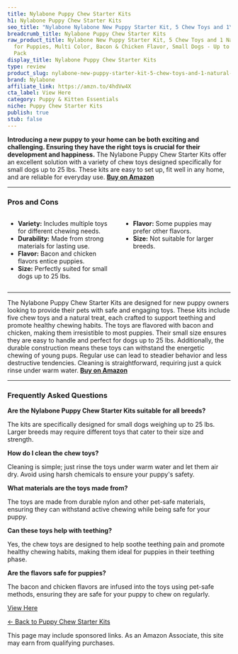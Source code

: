 ```yaml
---
title: Nylabone Puppy Chew Starter Kits
h1: Nylabone Puppy Chew Starter Kits
seo_title: "Nylabone Nylabone New Puppy Starter Kit, 5 Chew Toys and 1\u2026"
breadcrumb_title: Nylabone Puppy Chew Starter Kits
raw_product_title: Nylabone New Puppy Starter Kit, 5 Chew Toys and 1 Natural Treat
  for Puppies, Multi Color, Bacon & Chicken Flavor, Small Dogs - Up to 25 lbs., 6
  Pack
display_title: Nylabone Puppy Chew Starter Kits
type: review
product_slug: nylabone-new-puppy-starter-kit-5-chew-toys-and-1-natural-treat-for-pupp-faaadcad
brand: Nylabone
affiliate_link: https://amzn.to/4hdVw4X
cta_label: View Here
category: Puppy & Kitten Essentials
niche: Puppy Chew Starter Kits
publish: true
stub: false
---
```


<div id="intro" class="full-width">
  <p><strong>Introducing a new puppy to your home can be both exciting and challenging. Ensuring they have the right toys is crucial for their development and happiness.</strong> The Nylabone Puppy Chew Starter Kits offer an excellent solution with a variety of chew toys designed specifically for small dogs up to 25 lbs. These kits are easy to set up, fit well in any home, and are reliable for everyday use. <a href="https://amzn.to/4hdVw4X" rel="nofollow sponsored noopener" target="_blank"><strong>Buy on Amazon</strong></a></p>
</div>

<hr />
<h3 id="pros-cons">Pros and Cons</h3>
<div class="pc-grid" style="display:grid;grid-template-columns:1fr 1fr;gap:16px;">
  <ul>
    <li><strong>Variety:</strong> Includes multiple toys for different chewing needs.</li>
    <li><strong>Durability:</strong> Made from strong materials for lasting use.</li>
    <li><strong>Flavor:</strong> Bacon and chicken flavors entice puppies.</li>
    <li><strong>Size:</strong> Perfectly suited for small dogs up to 25 lbs.</li>
  </ul>
  <ul>
    <li><strong>Flavor:</strong> Some puppies may prefer other flavors.</li>
    <li><strong>Size:</strong> Not suitable for larger breeds.</li>
  </ul>
</div>
<hr />

<div class="full-width">
  <p>The Nylabone Puppy Chew Starter Kits are designed for new puppy owners looking to provide their pets with safe and engaging toys. These kits include five chew toys and a natural treat, each crafted to support teething and promote healthy chewing habits. The toys are flavored with bacon and chicken, making them irresistible to most puppies. Their small size ensures they are easy to handle and perfect for dogs up to 25 lbs. Additionally, the durable construction means these toys can withstand the energetic chewing of young pups. Regular use can lead to steadier behavior and less destructive tendencies. Cleaning is straightforward, requiring just a quick rinse under warm water. <a href="https://amzn.to/4hdVw4X" rel="nofollow sponsored noopener" target="_blank"><strong>Buy on Amazon</strong></a></p>
</div>

<hr />
<h3 id="faqs">Frequently Asked Questions</h3>

<p><strong>Are the Nylabone Puppy Chew Starter Kits suitable for all breeds?</strong></p>
<p>The kits are specifically designed for small dogs weighing up to 25 lbs. Larger breeds may require different toys that cater to their size and strength.</p>

<p><strong>How do I clean the chew toys?</strong></p>
<p>Cleaning is simple; just rinse the toys under warm water and let them air dry. Avoid using harsh chemicals to ensure your puppy's safety.</p>

<p><strong>What materials are the toys made from?</strong></p>
<p>The toys are made from durable nylon and other pet-safe materials, ensuring they can withstand active chewing while being safe for your puppy.</p>

<p><strong>Can these toys help with teething?</strong></p>
<p>Yes, the chew toys are designed to help soothe teething pain and promote healthy chewing habits, making them ideal for puppies in their teething phase.</p>

<p><strong>Are the flavors safe for puppies?</strong></p>
<p>The bacon and chicken flavors are infused into the toys using pet-safe methods, ensuring they are safe for your puppy to chew on regularly.</p>
<p><a class="btn" href="https://amzn.to/4hdVw4X" target="_blank" rel="nofollow sponsored noopener">View Here</a></p>
<p><a href="/roundups/puppy-kitten-essentials/puppy-chew-starter-kits/">← Back to Puppy Chew Starter Kits</a></p>
<aside class="disclosure">This page may include sponsored links. As an Amazon Associate, this site may earn from qualifying purchases.</aside>
